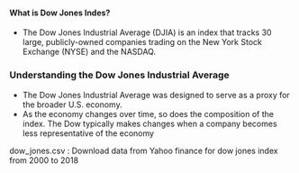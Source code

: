 #### What is Dow Jones Indes?

- The Dow Jones Industrial Average (DJIA) is an index that tracks 30 large, publicly-owned companies trading on the New York Stock Exchange   (NYSE) and the NASDAQ. 

### Understanding the Dow Jones Industrial Average
- The Dow Jones Industrial Average was designed to serve as a proxy for the broader U.S. economy.
- As the economy changes over time, so does the composition of the index. The Dow typically makes changes when a company becomes less 
  representative of the economy 
  
  
dow_jones.csv : Download data from Yahoo finance for dow jones index from 2000 to 2018
